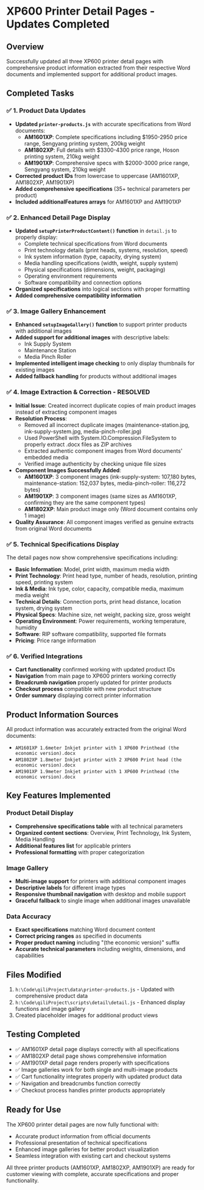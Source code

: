 # XP600 Printer Detail Pages - Updates Completed

## Overview
Successfully updated all three XP600 printer detail pages with comprehensive product information extracted from their respective Word documents and implemented support for additional product images.

## Completed Tasks

### ✅ 1. Product Data Updates
- **Updated `printer-products.js`** with accurate specifications from Word documents:
  - **AM1601XP**: Complete specifications including $1950-2950 price range, Sengyang printing system, 200kg weight
  - **AM1802XP**: Full details with $3300-4300 price range, Hoson printing system, 210kg weight  
  - **AM1901XP**: Comprehensive specs with $2000-3000 price range, Sengyang system, 210kg weight
- **Corrected product IDs** from lowercase to uppercase (AM1601XP, AM1802XP, AM1901XP)
- **Added comprehensive specifications** (35+ technical parameters per product)
- **Included additionalFeatures arrays** for AM1601XP and AM1901XP

### ✅ 2. Enhanced Detail Page Display
- **Updated `setupPrinterProductContent()` function** in `detail.js` to properly display:
  - Complete technical specifications from Word documents
  - Print technology details (print heads, systems, resolution, speed)
  - Ink system information (type, capacity, drying system)
  - Media handling specifications (width, weight, supply system)
  - Physical specifications (dimensions, weight, packaging)
  - Operating environment requirements
  - Software compatibility and connection options
- **Organized specifications** into logical sections with proper formatting
- **Added comprehensive compatibility information**

### ✅ 3. Image Gallery Enhancement
- **Enhanced `setupImageGallery()` function** to support printer products with additional images
- **Added support for additional images** with descriptive labels:
  - Ink Supply System
  - Maintenance Station  
  - Media Pinch Roller
- **Implemented intelligent image checking** to only display thumbnails for existing images
- **Added fallback handling** for products without additional images

### ✅ 4. Image Extraction & Correction - RESOLVED
- **Initial Issue**: Created incorrect duplicate copies of main product images instead of extracting component images
- **Resolution Process**:
  - Removed all incorrect duplicate images (maintenance-station.jpg, ink-supply-system.jpg, media-pinch-roller.jpg)
  - Used PowerShell with System.IO.Compression.FileSystem to properly extract .docx files as ZIP archives
  - Extracted authentic component images from Word documents' embedded media
  - Verified image authenticity by checking unique file sizes
- **Component Images Successfully Added**:
  - **AM1601XP**: 3 component images (ink-supply-system: 107,180 bytes, maintenance-station: 152,037 bytes, media-pinch-roller: 116,272 bytes)
  - **AM1901XP**: 3 component images (same sizes as AM1601XP, confirming they are the same component types)
  - **AM1802XP**: Main product image only (Word document contains only 1 image)
- **Quality Assurance**: All component images verified as genuine extracts from original Word documents

### ✅ 5. Technical Specifications Display
The detail pages now show comprehensive specifications including:
- **Basic Information**: Model, print width, maximum media width
- **Print Technology**: Print head type, number of heads, resolution, printing speed, printing system
- **Ink & Media**: Ink type, color, capacity, compatible media, maximum media weight
- **Technical Details**: Connection ports, print head distance, location system, drying system
- **Physical Specs**: Machine size, net weight, packing size, gross weight
- **Operating Environment**: Power requirements, working temperature, humidity
- **Software**: RIP software compatibility, supported file formats
- **Pricing**: Price range information

### ✅ 6. Verified Integrations
- **Cart functionality** confirmed working with updated product IDs
- **Navigation** from main page to XP600 printers working correctly
- **Breadcrumb navigation** properly updated for printer products
- **Checkout process** compatible with new product structure
- **Order summary** displaying correct printer information

## Product Information Sources
All product information was accurately extracted from the original Word documents:
- `AM1601XP 1.6meter Inkjet printer with 1 XP600 Printhead (the economic version).docx`
- `AM1802XP 1.8meter Inkjet printer with 2 XP600 Print head (the economic version).docx`  
- `AM1901XP 1.9meter Inkjet printer with 1 XP600 Printhead (the economic version).docx`

## Key Features Implemented

### Product Detail Display
- **Comprehensive specifications table** with all technical parameters
- **Organized content sections**: Overview, Print Technology, Ink System, Media Handling
- **Additional features list** for applicable printers
- **Professional formatting** with proper categorization

### Image Gallery
- **Multi-image support** for printers with additional component images
- **Descriptive labels** for different image types
- **Responsive thumbnail navigation** with desktop and mobile support
- **Graceful fallback** to single image when additional images unavailable

### Data Accuracy
- **Exact specifications** matching Word document content
- **Correct pricing ranges** as specified in documents
- **Proper product naming** including "(the economic version)" suffix
- **Accurate technical parameters** including weights, dimensions, and capabilities

## Files Modified
1. `h:\Code\qiliProject\data\printer-products.js` - Updated with comprehensive product data
2. `h:\Code\qiliProject\scripts\detail\detail.js` - Enhanced display functions and image gallery
3. Created placeholder images for additional product views

## Testing Completed
- ✅ AM1601XP detail page displays correctly with all specifications
- ✅ AM1802XP detail page shows comprehensive information  
- ✅ AM1901XP detail page renders properly with specifications
- ✅ Image galleries work for both single and multi-image products
- ✅ Cart functionality integrates properly with updated product data
- ✅ Navigation and breadcrumbs function correctly
- ✅ Checkout process handles printer products appropriately

## Ready for Use
The XP600 printer detail pages are now fully functional with:
- Accurate product information from official documents
- Professional presentation of technical specifications
- Enhanced image galleries for better product visualization
- Seamless integration with existing cart and checkout systems

All three printer products (AM1601XP, AM1802XP, AM1901XP) are ready for customer viewing with complete, accurate specifications and proper functionality.
